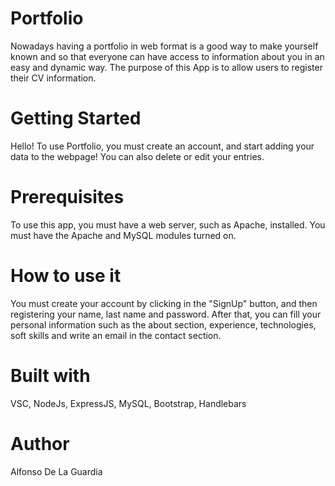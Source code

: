 # Portfolio
Nowadays having a portfolio in web format is a good way to make yourself known and so that everyone can have access to information about you in an easy and dynamic way.
The purpose of this App is to allow users to register their CV information.

# Getting Started
Hello! To use Portfolio, you must create an account, and start adding your data to the webpage! You can also delete or edit your entries.

# Prerequisites
To use this app, you must have a web server, such as Apache, installed.
You must have the Apache and MySQL modules turned on. 

# How to use it
You must create your account by clicking in the "SignUp" button, and then registering your name, last name and password.
After that, you can fill your personal information such as the about section, experience, technologies, soft skills and write an email in the contact section.

# Built with
VSC, NodeJs, ExpressJS, MySQL, Bootstrap, Handlebars

# Author
Alfonso De La Guardia